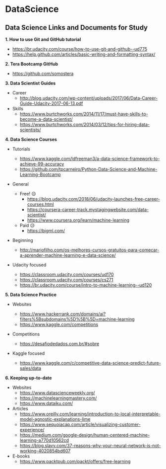 # DataScience
## Data Science Links and Documents for Study

**1. How to use Git and GitHub tutorial**
- https://br.udacity.com/course/how-to-use-git-and-github--ud775
- https://help.github.com/articles/basic-writing-and-formatting-syntax/

**2. Tera Bootcamp GitHub**
- https://github.com/somostera

**3. Data Scientist Guides**
  - Career
    - http://blog.udacity.com/wp-content/uploads/2017/06/Data-Career-Guide-Udacity-2017-06-13.pdf
  - Skills
    - https://www.burtchworks.com/2014/11/17/must-have-skills-to-become-a-data-scientist/
    - https://www.burtchworks.com/2014/03/12/tips-for-hiring-data-scientists/

**4. Data Science Courses**
  - Tutorials
    - https://www.kaggle.com/ldfreeman3/a-data-science-framework-to-achieve-99-accuracy
    - https://github.com/tpcarneiro/Python-Data-Science-and-Machine-Learning-Bootcamp
    
  - General
    - Free! :relieved:
      - https://blog.udacity.com/2018/06/udacity-launches-free-career-courses.html
      - https://coursera-career-track.mystagingwebsite.com/data-scientist/
      - https://www.coursera.org/learn/machine-learning
    - Paid :disappointed_relieved:
      - https://bigml.com/

  - Beginning
    - http://mariofilho.com/os-melhores-cursos-gratuitos-para-comecar-a-aprender-machine-learning-e-data-science/

  - Udacity focused
    - https://classroom.udacity.com/courses/ud170
    - https://classroom.udacity.com/courses/cs271
    - https://br.udacity.com/course/intro-to-machine-learning--ud120

**5. Data Science Practice**
  - Websites
    - https://www.hackerrank.com/domains/ai?filters%5Bsubdomains%5D%5B%5D=machine-learning
    - https://www.kaggle.com/competitions
  - Competitions
    - https://desafiodedados.com.br/#sobre

  - Kaggle focused
    - https://www.kaggle.com/c/competitive-data-science-predict-future-sales/data

**6. Keeping up-to-date**
  - Websites
    - https://www.datascienceweekly.org/
    - https://machinelearningmastery.com/
    - https://www.dataiku.com/
  - Articles
    - https://www.oreilly.com/learning/introduction-to-local-interpretable-model-agnostic-explanations-lime
    - https://www.sequoiacap.com/article/visualizing-customer-experience/
    - https://medium.com/google-design/human-centered-machine-learning-a770d10562cd
    - https://blog.slavv.com/37-reasons-why-your-neural-network-is-not-working-4020854bd607
  - E-books
    - https://www.packtpub.com/packt/offers/free-learning
